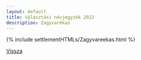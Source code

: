 ```yaml
---
layout: default
title: Választási névjegyzék 2022
description: Zagyvarékas
---
```


{% include settlementHTMLs/Zagyvareekas.html %}

[Vissza](../)